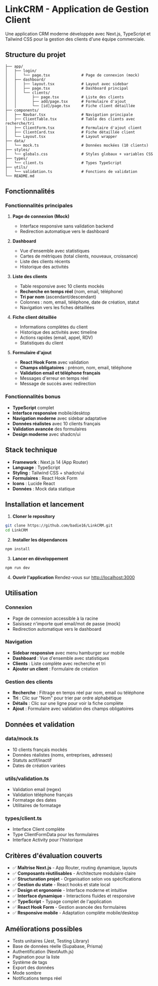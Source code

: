 # LinkCRM - Application de Gestion Client

Une application CRM moderne développée avec Next.js, TypeScript et Tailwind CSS pour la gestion des clients d'une équipe commerciale.

## Structure du projet

```
├── app/
│   ├── login/
│   │   └── page.tsx              # Page de connexion (mock)
│   ├── dashboard/
│   │   ├── layout.tsx            # Layout avec sidebar
│   │   ├── page.tsx              # Dashboard principal
│   │   └── clients/
│   │       ├── page.tsx          # Liste des clients
│   │       ├── add/page.tsx      # Formulaire d'ajout
│   │       └── [id]/page.tsx     # Fiche client détaillée
├── components/
│   ├── Navbar.tsx                # Navigation principale
│   ├── ClientTable.tsx           # Table des clients avec recherche/tri
│   ├── ClientForm.tsx            # Formulaire d'ajout client
│   ├── ClientCard.tsx            # Fiche détaillée client
│   └── Layout.tsx                # Layout wrapper
├── data/
│   └── mock.ts                   # Données mockées (10 clients)
├── styles/
│   └── globals.css               # Styles globaux + variables CSS
├── types/
│   └── client.ts                 # Types TypeScript
├── utils/
│   └── validation.ts             # Fonctions de validation
└── README.md
```

## Fonctionnalités

### Fonctionnalités principales

1. **Page de connexion (Mock)**
   - Interface responsive sans validation backend
   - Redirection automatique vers le dashboard

2. **Dashboard**
   - Vue d'ensemble avec statistiques
   - Cartes de métriques (total clients, nouveaux, croissance)
   - Liste des clients récents
   - Historique des activités

3. **Liste des clients**
   - Table responsive avec 10 clients mockés
   - **Recherche en temps réel** (nom, email, téléphone)
   - **Tri par nom** (ascendant/descendant)
   - Colonnes : nom, email, téléphone, date de création, statut
   - Navigation vers les fiches détaillées

4. **Fiche client détaillée**
   - Informations complètes du client
   - Historique des activités avec timeline
   - Actions rapides (email, appel, RDV)
   - Statistiques du client

5. **Formulaire d'ajout**
   - **React Hook Form** avec validation
   - **Champs obligatoires** : prénom, nom, email, téléphone
   - **Validation email et téléphone français**
   - Messages d'erreur en temps réel
   - Message de succès avec redirection

### Fonctionnalités bonus

- **TypeScript** complet
- **Interface responsive** mobile/desktop
- **Navigation moderne** avec sidebar adaptative
- **Données réalistes** avec 10 clients français
- **Validation avancée** des formulaires
- **Design moderne** avec shadcn/ui

## Stack technique

- **Framework** : Next.js 14 (App Router)
- **Language** : TypeScript
- **Styling** : Tailwind CSS + shadcn/ui
- **Formulaires** : React Hook Form
- **Icons** : Lucide React
- **Données** : Mock data statique

## Installation et lancement

1. **Cloner le repository**
```bash
git clone https://github.com/badie16/LinkCRM.git
cd LinkCRM
```

2. **Installer les dépendances**
```bash
npm install
```

3. **Lancer en développement**
```bash
npm run dev
```

4. **Ouvrir l'application**
Rendez-vous sur [http://localhost:3000](http://localhost:3000)

## Utilisation

### Connexion
- Page de connexion accessible à la racine
- Saisissez n'importe quel email/mot de passe (mock)
- Redirection automatique vers le dashboard

### Navigation
- **Sidebar responsive** avec menu hamburger sur mobile
- **Dashboard** : Vue d'ensemble avec statistiques
- **Clients** : Liste complète avec recherche et tri
- **Ajouter un client** : Formulaire de création

### Gestion des clients
- **Recherche** : Filtrage en temps réel par nom, email ou téléphone
- **Tri** : Clic sur "Nom" pour trier par ordre alphabétique
- **Détails** : Clic sur une ligne pour voir la fiche complète
- **Ajout** : Formulaire avec validation des champs obligatoires

## Données et validation

### data/mock.ts
- 10 clients français mockés
- Données réalistes (noms, entreprises, adresses)
- Statuts actif/inactif
- Dates de création variées

### utils/validation.ts
- Validation email (regex)
- Validation téléphone français
- Formatage des dates
- Utilitaires de formatage

### types/client.ts
- Interface Client complète
- Type ClientFormData pour les formulaires
- Interface Activity pour l'historique

## Critères d'évaluation couverts

- ✅ **Maîtrise Next.js** - App Router, routing dynamique, layouts
- ✅ **Composants réutilisables** - Architecture modulaire claire
- ✅ **Structuration projet** - Organisation selon vos spécifications
- ✅ **Gestion du state** - React hooks et state local
- ✅ **Design et ergonomie** - Interface moderne et intuitive
- ✅ **Interface dynamique** - Interactions fluides et responsive
- ✅ **TypeScript** - Typage complet de l'application
- ✅ **React Hook Form** - Gestion avancée des formulaires
- ✅ **Responsive mobile** - Adaptation complète mobile/desktop

## Améliorations possibles

- Tests unitaires (Jest, Testing Library)
- Base de données réelle (Supabase, Prisma)
- Authentification (NextAuth.js)
- Pagination pour la liste
- Système de tags
- Export des données
- Mode sombre
- Notifications temps réel

